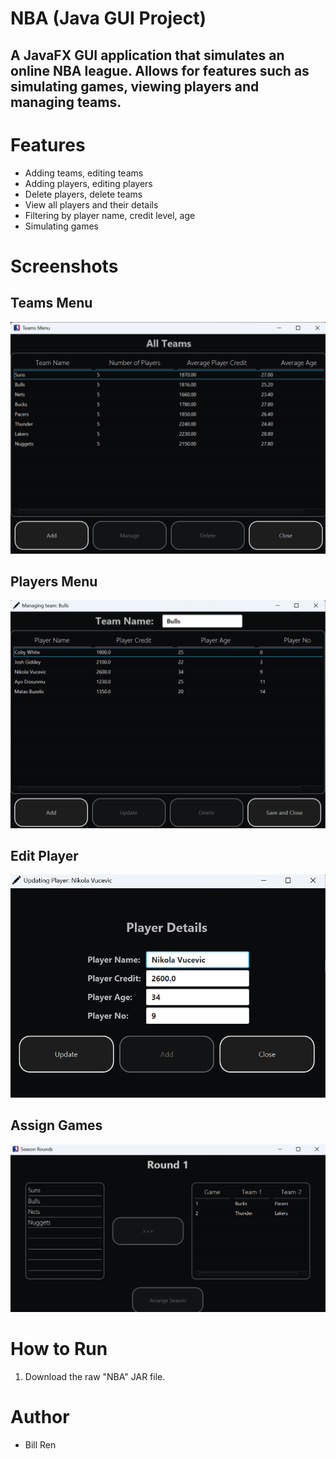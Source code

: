 # NBA (Java GUI Project)

## A JavaFX GUI application that simulates an online NBA league. Allows for features such as simulating games, viewing players and managing teams.

# Features

- Adding teams, editing teams
- Adding players, editing players
- Delete players, delete teams
- View all players and their details
- Filtering by player name, credit level, age
- Simulating games


# Screenshots

## Teams Menu
![Teams](screenshots/Teams.png)

## Players Menu
![Players](screenshots/Players.png)

## Edit Player
![EditPlayer](screenshots/EditPlayer.png)

## Assign Games
![Games](screenshots/Games.png)



# How to Run
1. Download the raw "NBA" JAR file.

# Author
- Bill Ren
